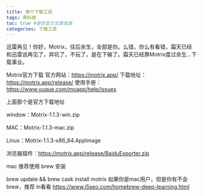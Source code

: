 ```yaml
---
title: 换个下载工具
tags: 黑科技
toc: true #是否显示文章目录
categories: 下载工具
---
```


迅雷再见！你好，Motrix，往后余生，全部是你。么错，你么有看错，霜天已经和迅雷说再见了，弃坑了，不玩了，是在下输了。霜天已经靠Motrix度过余生...下载事业。

Motrix官方下载
官方网站：https://motrix.app/
下载地址：https://motrix.app/release/
使用手册：https://www.yuque.com/moapp/help/issues
 
<!-- more-->

上面那个是官方下载地址

window：Motrix-1.1.3-win.zip

MAC：Motrix-1.1.3-mac.zip

Linux：Motrix-1.1.3-x86_64.AppImage

浏览器插件：https://motrix.app/release/BaiduExporter.zip

mac 推荐使用 brew 安装

brew update && brew cask install motrix
如果你是mac用户，但是你有不会brew，推荐 in看看 https://www.i5seo.com/homebrew-deep-learning.html